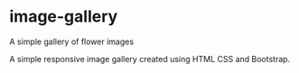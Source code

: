 # image-gallery
A simple gallery of flower images

A simple responsive image gallery created using HTML CSS and Bootstrap.
